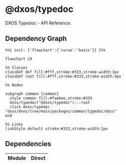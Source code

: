 # @dxos/typedoc

DXOS Typedoc - API Reference.

## Dependency Graph

```mermaid
%%{ init: {'flowchart':{'curve':'basis'}} }%%

flowchart LR

%% Classes
classDef def fill:#fff,stroke:#333,stroke-width:1px
classDef root fill:#fff,stroke:#333,stroke-width:4px

%% Nodes

subgraph common [common]
  style common fill:#faebee,stroke:#333
  dxos/typedoc("@dxos/typedoc"):::root
  click dxos/typedoc "dxos/dxos/tree/main/packages/common/typedoc/docs"
end

%% Links
linkStyle default stroke:#333,stroke-width:1px
```

## Dependencies

| Module | Direct |
|---|---|
